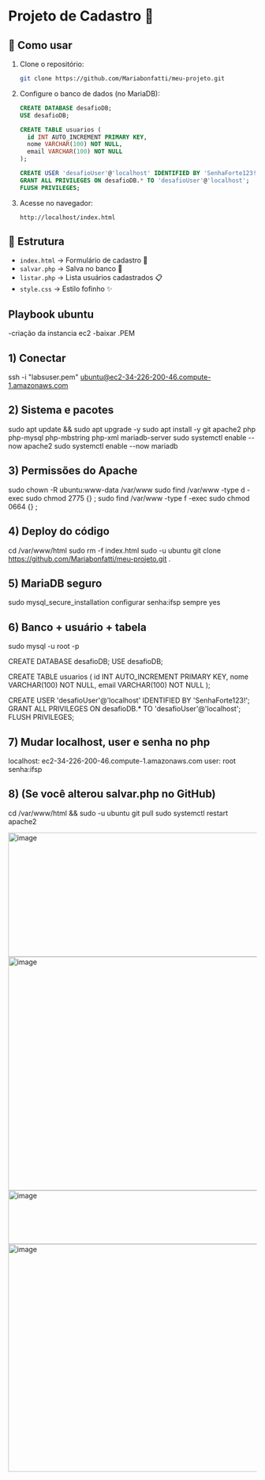 # Projeto de Cadastro 💖

## 🚀 Como usar

1. Clone o repositório:
   ```bash
   git clone https://github.com/Mariabonfatti/meu-projeto.git
   ```

2. Configure o banco de dados (no MariaDB):
   ```sql
   CREATE DATABASE desafioDB;
   USE desafioDB;

   CREATE TABLE usuarios (
     id INT AUTO_INCREMENT PRIMARY KEY,
     nome VARCHAR(100) NOT NULL,
     email VARCHAR(100) NOT NULL
   );

   CREATE USER 'desafioUser'@'localhost' IDENTIFIED BY 'SenhaForte123!';
   GRANT ALL PRIVILEGES ON desafioDB.* TO 'desafioUser'@'localhost';
   FLUSH PRIVILEGES;
   ```

3. Acesse no navegador:
   ```
   http://localhost/index.html
   ```

## 📂 Estrutura
- `index.html` → Formulário de cadastro 🌸
- `salvar.php` → Salva no banco 💾
- `listar.php` → Lista usuários cadastrados 📋
- `style.css` → Estilo fofinho ✨

## Playbook ubuntu
-criação da instancia ec2 
-baixar .PEM

## 1) Conectar
ssh -i "labsuser.pem" ubuntu@ec2-34-226-200-46.compute-1.amazonaws.com

## 2) Sistema e pacotes
sudo apt update && sudo apt upgrade -y
sudo apt install -y git apache2 php php-mysql php-mbstring php-xml mariadb-server
sudo systemctl enable --now apache2
sudo systemctl enable --now mariadb

## 3) Permissões do Apache
sudo chown -R ubuntu:www-data /var/www
sudo find /var/www -type d -exec sudo chmod 2775 {} \;
sudo find /var/www -type f -exec sudo chmod 0664 {} \;

## 4) Deploy do código
cd /var/www/html
sudo rm -f index.html
sudo -u ubuntu git clone https://github.com/Mariabonfatti/meu-projeto.git .

## 5) MariaDB seguro
sudo mysql_secure_installation
configurar senha:ifsp
sempre yes

## 6) Banco + usuário + tabela
sudo mysql -u root -p 

CREATE DATABASE desafioDB;
USE desafioDB;

   CREATE TABLE usuarios (
     id INT AUTO_INCREMENT PRIMARY KEY,
     nome VARCHAR(100) NOT NULL,
     email VARCHAR(100) NOT NULL
   );

   CREATE USER 'desafioUser'@'localhost' IDENTIFIED BY 'SenhaForte123!';
   GRANT ALL PRIVILEGES ON desafioDB.* TO 'desafioUser'@'localhost';
   FLUSH PRIVILEGES;


## 7) Mudar localhost, user e senha no php
localhost: ec2-34-226-200-46.compute-1.amazonaws.com
user: root
senha:ifsp

## 8) (Se você alterou salvar.php no GitHub)
cd /var/www/html && sudo -u ubuntu git pull
sudo systemctl restart apache2

<img width="620" height="252" alt="image" src="https://github.com/user-attachments/assets/32503d28-317c-48a0-8b9d-43ddc05cd0ad" />

<img width="1227" height="474" alt="image" src="https://github.com/user-attachments/assets/f001c9af-4eb0-4693-9151-ad60dea63844" />

<img width="1227" height="109" alt="image" src="https://github.com/user-attachments/assets/1b99ceea-0781-4d55-bd62-b0bf5af69338" />

<img width="1225" height="462" alt="image" src="https://github.com/user-attachments/assets/8e6caec4-2f8c-4b46-a0e1-9f2e74bd7731" />

